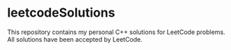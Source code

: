 # leetcodeSolutions
This repository contains my personal C++ solutions for LeetCode problems. All solutions have been accepted by LeetCode.
